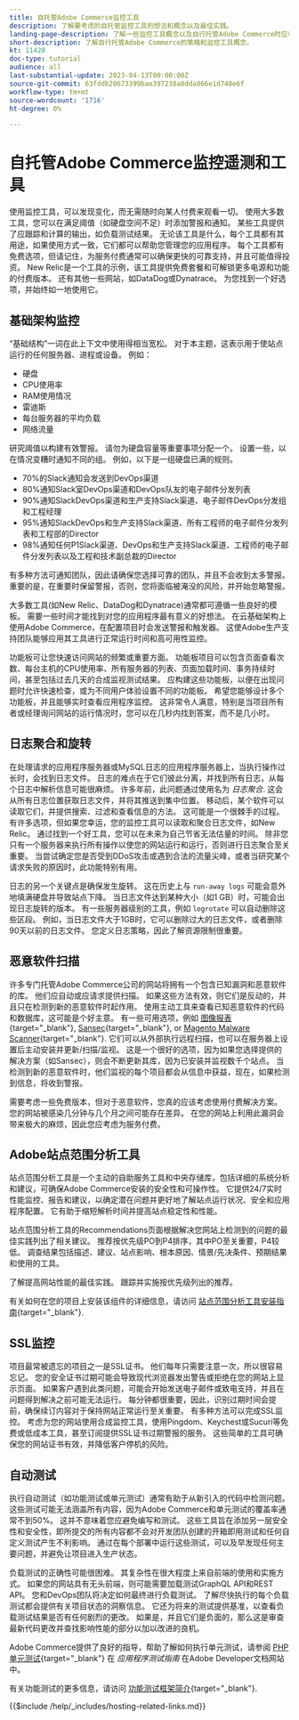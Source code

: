 ```yaml
---
title: 自托管Adobe Commerce监控工具
description: 了解要考虑的自托管监控工具的想法和概念以及最佳实践。
landing-page-description: 了解一些监控工具概念以及自行托管Adobe Commerce时应考虑的事项。
short-description: 了解自行托管Adobe Commerce的策略和监控工具概念。
kt: 11420
doc-type: tutorial
audience: all
last-substantial-update: 2023-04-13T00:00:00Z
source-git-commit: 63fddb20673399bae397238a8dda866e1d740e6f
workflow-type: tm+mt
source-wordcount: '1716'
ht-degree: 0%

---
```



# 自托管Adobe Commerce监控遥测和工具

使用监控工具，可以发现变化，而无需随时向某人付费来观看一切。 使用大多数工具，您可以在满足阈值（如硬盘空间不足）时添加警报和通知。 某些工具提供了应跟踪和计算的输出，如负载测试结果。 无论该工具是什么，每个工具都有其用途，如果使用方式一致，它们都可以帮助您管理您的应用程序。 每个工具都有免费选项，但请记住，为服务付费通常可以确保更快的可靠支持，并且可能值得投资。 New Relic是一个工具的示例，该工具提供免费套餐和可解锁更多电源和功能的付费版本。 还有其他一些网站，如DataDog或Dynatrace。 为您找到一个好选项，并始终如一地使用它。

## 基础架构监控

“基础结构”一词在此上下文中使用得相当宽松。 对于本主题，这表示用于使站点运行的任何服务器、进程或设备。 例如：

* 硬盘
* CPU使用率
* RAM使用情况
* 雷迪斯
* 每台服务器的平均负载
* 网络流量

研究阈值以构建有效警报。 请勿为硬盘容量等重要事项分配一个。 设置一些，以在情况变糟时通知不同的组。 例如，以下是一组硬盘已满的规则。

* 70%的Slack通知会发送到DevOps渠道
* 80%通知Slack室DevOps渠道和DevOps队友的电子邮件分发列表
* 90%通知SlackDevOps渠道和生产支持Slack渠道、电子邮件DevOps分发组和工程经理
* 95%通知SlackDevOps和生产支持Slack渠道、所有工程师的电子邮件分发列表和工程部的Director
* 98%通知任何P1Slack渠道、DevOps和生产支持Slack渠道、工程师的电子邮件分发列表以及工程和技术副总裁的Director

有多种方法可通知团队，因此请确保您选择可靠的团队，并且不会收到太多警报。 重要的是，在重要时保留警报，否则，您将面临被淹没的风险，并开始忽略警报。

大多数工具(如New Relic、DataDog和Dynatrace)通常都可遵循一些良好的模板。 需要一些时间才能找到对您的应用程序最有意义的好想法。 在云基础架构上使用Adobe Commerce，在配置项目时会发送警报和触发器。 这使Adobe生产支持团队能够应用其工具进行正常运行时间和高可用性监控。

功能板可让您快速访问网站的频繁或重要方面。 功能板项目可以包含页面查看次数、每台主机的CPU使用率、所有服务器的列表、页面加载时间、事务持续时间，甚至包括过去几天的合成监视测试结果。 应构建这些功能板，以便在出现问题时允许快速检查，或为不同用户体验设置不同的功能板。 希望您能够设计多个功能板，并且能够实时查看应用程序监控。 这非常令人满意，特别是当项目所有者或经理询问网站的运行情况时，您可以在几秒内找到答案，而不是几小时。

## 日志聚合和旋转

在处理请求的应用程序服务器或MySQL日志的应用程序服务器上，当执行操作过长时，会找到日志文件。 日志的难点在于它们彼此分离，并找到所有日志，从每个日志中解析信息可能很麻烦。 许多年前，此问题通过使用名为 _日志聚合_. 这会从所有日志位置获取日志文件，并将其推送到集中位置。 移动后，某个软件可以读取它们，并提供搜索、过滤和查看信息的方法。 这可能是一个很棘手的过程。 有许多选项，但如果您幸运，您的监控工具可以读取和聚合日志文件，如New Relic。 通过找到一个好工具，您可以在未来为自己节省无法估量的时间。 除非您只有一个服务器来执行所有操作以使您的网站运行和运行，否则进行日志聚合至关重要。 当尝试确定您是否受到DDoS攻击或遇到合法的流量尖峰，或者当研究某个请求失败的原因时，此功能特别有用。

日志的另一个关键点是确保发生旋转。 这在历史上与 `run-away logs` 可能会意外地填满硬盘并导致站点下降。 当日志文件达到某种大小（如1 GB）时，可能会出现日志旋转的版本。 有一些服务器级别的工具，例如 `logrotate` 可以自动删除这些区段。 例如，当日志文件大于1GB时，它可以删除过大的日志文件，或者删除90天以前的日志文件。 您定义日志策略，因此了解资源限制很重要。

## 恶意软件扫描

许多专门托管Adobe Commerce公司的网站将拥有一个包含已知漏洞和恶意软件的库。 他们应自动或应请求提供扫描。 如果这些方法有效，则它们是反动的，并且只在检测到新的恶意软件时起作用。 使用主动工具来查看已知恶意软件的代码和数据库，这可能是个好主意。 有一些可用选项，例如 [图像报表](https://www.magereport.com){target="_blank"}, [Sansec](https://sansec.io){target="_blank"}, or [Magento Malware Scanner](https://github.com/gwillem/magento-malware-scanner){target="_blank"}. 它们可以从外部执行远程扫描，也可以在服务器上设置后主动安装并更新/扫描/监视。 这是一个很好的选项，因为如果您选择提供的解决方案（如Sansec），则会不断更新其库，因为已安装并监视数千个站点。 当检测到新的恶意软件时，他们监视的每个项目都会从信息中获益，现在，如果检测到信息，将收到警报。

需要考虑一些免费版本，但对于恶意软件，您真的应该考虑使用付费解决方案。 您的网站被感染几分钟与几个月之间可能存在差异。 在您的网站上利用此漏洞会带来极大的麻烦，因此您应考虑为服务付费。

## Adobe站点范围分析工具

站点范围分析工具是一个主动的自助服务工具和中央存储库，包括详细的系统分析和建议，可确保Adobe Commerce安装的安全性和可操作性。 它提供24/7实时性能监控、报告和建议，以确定潜在问题并更好地了解站点运行状况、安全和应用程序配置。 它有助于缩短解析时间并提高站点稳定性和性能。

站点范围分析工具的Recommendations页面根据解决您网站上检测到的问题的最佳实践列出了相关建议。 推荐按优先级PO到P4排序，其中PO至关重要，P4较低。 调查结果包括描述、建议、站点影响、根本原因、情景/先决条件、预期结果和使用的工具。

了解提高网站性能的最佳实践。 跟踪并实施按优先级列出的推荐。

有关如何在您的项目上安装该组件的详细信息，请访问 [站点范围分析工具安装指南](https://experienceleague.adobe.com/docs/commerce-operations/tools/site-wide-analysis-tool/installation.html){target="_blank"}.

## SSL监控

项目最常被遗忘的项目之一是SSL证书。 他们每年只需要注意一次，所以很容易忘记。 您的安全证书过期可能会导致现代浏览器发出警告或拒绝在您的网站上显示页面。 如果客户遇到此类问题，可能会开始发送电子邮件或致电支持，并且在问题得到解决之前可能无法运行。 每分钟都很重要，因此，识别过期时间会提前，确保续订内容对于保持网站正常运行至关重要。 有多种方法可以完成SSL监控。 考虑为您的网站使用合成监控工具，使用Pingdom、Keychest或Sucuri等免费或低成本工具，甚至订阅提供SSL证书过期警报的服务。 这些简单的工具可确保您的网站证书有效，并降低客户停机的风险。

## 自动测试

执行自动测试（如功能测试或单元测试）通常有助于从新引入的代码中检测问题。 这些测试可能无法涵盖所有内容，因为Adobe Commerce和单元测试的覆盖率通常不到50%。 这并不意味着您应避免编写和测试。 这些工具旨在添加另一层安全性和安全性，即所提交的所有内容都不会对开发团队创建的开箱即用测试和任何自定义测试产生不利影响。 通过在每个部署中运行这些测试，可以及早发现任何主要问题，并避免让项目进入生产状态。

负载测试的正确性可能很困难。 其复杂性在很大程度上来自前端的使用和实施方式。 如果您的网站具有无头前端，则可能需要加载测试GraphQL API和REST API。 您和DevOps团队将决定如何最终进行负载测试。 了解尽快执行的每个负载测试都会提供有关项目状态的洞察信息。 它还为将来的测试提供基准，以查看负载测试结果是否有任何剧烈的更改。 如果是，并且它们是负面的，那么这是审查最新代码更改并查找影响性能的部分以加以改进的良机。

Adobe Commerce提供了良好的指导，帮助了解如何执行单元测试，请参阅 [PHP单元测试](https://developer.adobe.com/commerce/testing/guide/unit/){target="_blank"} 在 _应用程序测试指南_ 在Adobe Developer文档网站中。

有关功能测试的更多信息，请访问 [功能测试框架简介](https://developer.adobe.com/commerce/testing/functional-testing-framework/){target="_blank"}.


{{$include /help/_includes/hosting-related-links.md}}
